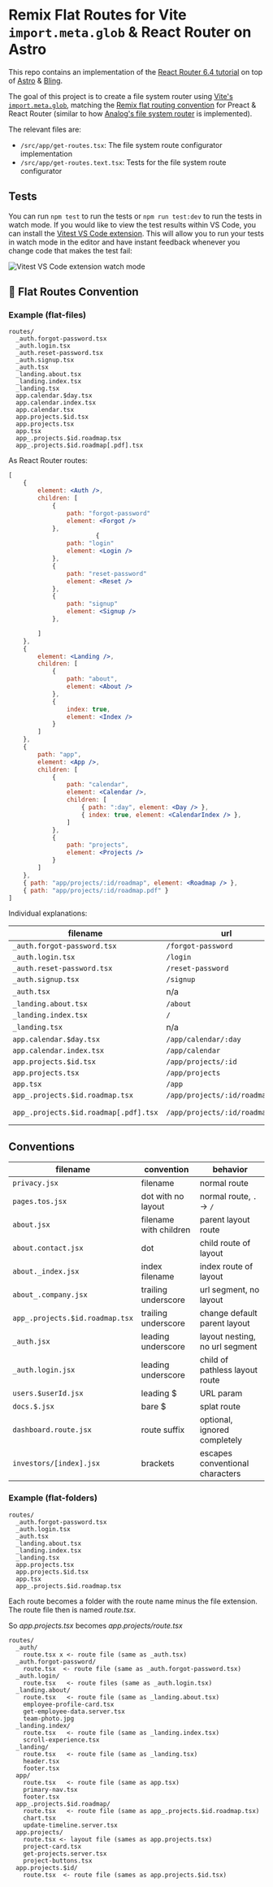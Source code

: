 # Remix Flat Routes for Vite `import.meta.glob` & React Router on Astro

This repo contains an implementation of the [React Router 6.4 tutorial](https://reactrouter.com/en/main/start/tutorial) on top of [Astro](https://docs.astro.build/en/getting-started/) & [Bling](https://github.com/TanStack/bling).

The goal of this project is to create a file system router using [Vite's `import.meta.glob`](https://vitejs.dev/guide/features.html#glob-import), matching the [Remix flat routing convention](http://remix.run/docs/en/main/file-conventions/route-files-v2) for Preact & React Router (similar to how [Analog's file system router](https://github.com/analogjs/analog/tree/main/packages/router) is implemented).

The relevant files are:

-   `/src/app/get-routes.tsx`: The file system route configurator implementation
-   `/src/app/get-routes.text.tsx`: Tests for the file system route configurator

## Tests

You can run `npm test` to run the tests or `npm run test:dev` to run the tests in watch mode. If you would like to view the test results within VS Code, you can install the [Vitest VS Code extension](https://marketplace.visualstudio.com/items?itemName=ZixuanChen.vitest-explorer). This will allow you to run your tests in watch mode in the editor and have instant feedback whenever you change code that makes the test fail:

![Vitest VS Code extension watch mode](https://i.ibb.co/YRhJj9f/Screen-Recording-2022-05-21-at-20-09-20.gif)

## 🔨 Flat Routes Convention

### Example (flat-files)

```
routes/
  _auth.forgot-password.tsx
  _auth.login.tsx
  _auth.reset-password.tsx
  _auth.signup.tsx
  _auth.tsx
  _landing.about.tsx
  _landing.index.tsx
  _landing.tsx
  app.calendar.$day.tsx
  app.calendar.index.tsx
  app.calendar.tsx
  app.projects.$id.tsx
  app.projects.tsx
  app.tsx
  app_.projects.$id.roadmap.tsx
  app_.projects.$id.roadmap[.pdf].tsx
```

As React Router routes:

```jsx
[
    {
        element: <Auth />,
        children: [
            {
                path: "forgot-password"
                element: <Forgot />
            },
                        {
                path: "login"
                element: <Login />
            },
            {
                path: "reset-password"
                element: <Reset />
            },
            {
                path: "signup"
                element: <Signup />
            },

        ]
    },
    {
        element: <Landing />,
        children: [
            {
                path: "about",
                element: <About />
            },
            {
                index: true,
                element: <Index />
            }
        ]
    },
    {
        path: "app",
        element: <App />,
        children: [
            {
                path: "calendar",
                element: <Calendar />,
                children: [
                    { path: ":day", element: <Day /> },
                    { index: true, element: <CalendarIndex /> },
                ]
            },
            {
                path: "projects",
                element: <Projects />
            }
        ]
    },
    { path: "app/projects/:id/roadmap", element: <Roadmap /> },
    { path: "app/projects/:id/roadmap.pdf" }
]
```

Individual explanations:

| filename                              | url                             | nests inside of...   |
| ------------------------------------- | ------------------------------- | -------------------- |
| `_auth.forgot-password.tsx`           | `/forgot-password`              | `_auth.tsx`          |
| `_auth.login.tsx`                     | `/login`                        | `_auth.tsx`          |
| `_auth.reset-password.tsx`            | `/reset-password`               | `_auth.tsx`          |
| `_auth.signup.tsx`                    | `/signup`                       | `_auth.tsx`          |
| `_auth.tsx`                           | n/a                             | `root.tsx`           |
| `_landing.about.tsx`                  | `/about`                        | `_landing.tsx`       |
| `_landing.index.tsx`                  | `/`                             | `_landing.tsx`       |
| `_landing.tsx`                        | n/a                             | `root.tsx`           |
| `app.calendar.$day.tsx`               | `/app/calendar/:day`            | `app.calendar.tsx`   |
| `app.calendar.index.tsx`              | `/app/calendar`                 | `app.calendar.tsx`   |
| `app.projects.$id.tsx`                | `/app/projects/:id`             | `app.projects.tsx`   |
| `app.projects.tsx`                    | `/app/projects`                 | `app.tsx`            |
| `app.tsx`                             | `/app`                          | `root.tsx`           |
| `app_.projects.$id.roadmap.tsx`       | `/app/projects/:id/roadmap`     | `root.tsx`           |
| `app_.projects.$id.roadmap[.pdf].tsx` | `/app/projects/:id/roadmap.pdf` | n/a (resource route) |

## Conventions

| filename                        | convention             | behavior                        |
| ------------------------------- | ---------------------- | ------------------------------- |
| `privacy.jsx`                   | filename               | normal route                    |
| `pages.tos.jsx`                 | dot with no layout     | normal route, `.` -> `/`        |
| `about.jsx`                     | filename with children | parent layout route             |
| `about.contact.jsx`             | dot                    | child route of layout           |
| `about._index.jsx`              | index filename         | index route of layout           |
| `about_.company.jsx`            | trailing underscore    | url segment, no layout          |
| `app_.projects.$id.roadmap.tsx` | trailing underscore    | change default parent layout    |
| `_auth.jsx`                     | leading underscore     | layout nesting, no url segment  |
| `_auth.login.jsx`               | leading underscore     | child of pathless layout route  |
| `users.$userId.jsx`             | leading $              | URL param                       |
| `docs.$.jsx`                    | bare $                 | splat route                     |
| `dashboard.route.jsx`           | route suffix           | optional, ignored completely    |
| `investors/[index].jsx`         | brackets               | escapes conventional characters |

### Example (flat-folders)

```
routes/
  _auth.forgot-password.tsx
  _auth.login.tsx
  _auth.tsx
  _landing.about.tsx
  _landing.index.tsx
  _landing.tsx
  app.projects.tsx
  app.projects.$id.tsx
  app.tsx
  app_.projects.$id.roadmap.tsx
```

Each route becomes a folder with the route name minus the file extension. The route file then is named _route.tsx_.

So _app.projects.tsx_ becomes _app.projects/route.tsx_

```
routes/
  _auth/
    route.tsx x <- route file (same as _auth.tsx)
  _auth.forgot-password/
    route.tsx  <- route file (same as _auth.forgot-password.tsx)
  _auth.login/
    route.tsx   <- route files (same as _auth.login.tsx)
  _landing.about/
    route.tsx   <- route file (same as _landing.about.tsx)
    employee-profile-card.tsx
    get-employee-data.server.tsx
    team-photo.jpg
  _landing.index/
    route.tsx   <- route file (same as _landing.index.tsx)
    scroll-experience.tsx
  _landing/
    route.tsx   <- route file (same as _landing.tsx)
    header.tsx
    footer.tsx
  app/
    route.tsx   <- route file (same as app.tsx)
    primary-nav.tsx
    footer.tsx
  app_.projects.$id.roadmap/
    route.tsx   <- route file (same as app_.projects.$id.roadmap.tsx)
    chart.tsx
    update-timeline.server.tsx
  app.projects/
    route.tsx <- layout file (sames as app.projects.tsx)
    project-card.tsx
    get-projects.server.tsx
    project-buttons.tsx
  app.projects.$id/
    route.tsx  <- route file (sames as app.projects.$id.tsx)
```
